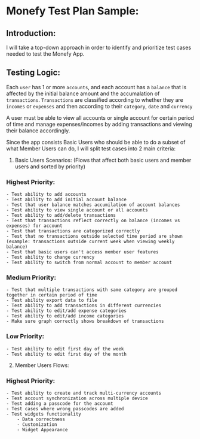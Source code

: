 # Monefy Test Plan Sample:

## Introduction:
I will take a top-down approach in order to identify and prioritize test cases needed to test the Monefy App.

## Testing Logic:

Each `user` has 1 or more `accounts`, and each account has a `balance` that is affected by the initial balance amount and the accumalation of `transactions`. `Transactions`  are classified according to whether they are `incomes` or `expenses` and then according to their `category`, `date` and `currency`

A user must be able to view all accounts or single account for certain period of time and manage expenses/incomes by adding transactions and viewing their balance accordingly. 


Since the app consists Basic Users who should be able to do a subset of what Member Users can do, I will split test cases into 2 main criteria:

1) Basic Users Scenarios: (Flows that affect both basic users and member users and sorted by priority)	
### Highest Priority:
	- Test ability to add accounts
	- Test ability to add initial account balance
	- Test that user balance matches accumilation of account balances
	- Test ability to view single account or all accounts
	- Test ability to add/delete transactions
	- Test that transactions reflect correctly on balance (incomes vs expenses) for account
	- Test that transactions are categorized correctly
	- Test that no transactions outside selected time period are shown (example: transactions outside current week when viewing weekly balance)
	- Test that basic users can't access member user features
	- Test ability to change currency
	- Test ability to switch from normal account to member account

### Medium Priority:
	- Test that multiple transactions with same category are grouped together in certain period of time
	- Test ability export data to file
	- Test ability to add transactions in different currencies
	- Test ability to edit/add expense categories
	- Test ability to edit/add income categories
	- Make sure graph correctly shows breakdown of transactions

### Low Priority: 
	- Test ability to edit first day of the week
	- Test ability to edit first day of the month



2) Member Users Flows:
### Highest Priority:
	- Test ability to create and track multi-currency accounts
	- Test account synchronization across multiple device
	- Test adding a passcode for the account
	- Test cases where wrong passcodes are added
	- Test widgets functionality
		- Data correctness
		- Customization
		- Widget Appearance